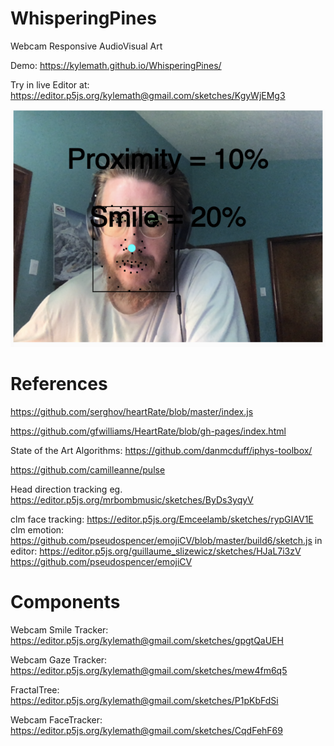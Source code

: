 # WhisperingPines
Webcam Responsive AudioVisual Art

Demo: https://kylemath.github.io/WhisperingPines/

Try in live Editor at: https://editor.p5js.org/kylemath@gmail.com/sketches/KgyWjEMg3

![Example](webcamExample.png)

# References
 https://github.com/serghov/heartRate/blob/master/index.js
 
 https://github.com/gfwilliams/HeartRate/blob/gh-pages/index.html
 
State of the Art Algorithms: https://github.com/danmcduff/iphys-toolbox/

https://github.com/camilleanne/pulse

Head direction tracking eg. https://editor.p5js.org/mrbombmusic/sketches/ByDs3yqyV

clm face tracking: https://editor.p5js.org/Emceelamb/sketches/rypGIAV1E
clm emotion: https://github.com/pseudospencer/emojiCV/blob/master/build6/sketch.js
 in editor: https://editor.p5js.org/guillaume_slizewicz/sketches/HJaL7i3zV
https://github.com/pseudospencer/emojiCV


# Components

Webcam Smile Tracker:
https://editor.p5js.org/kylemath@gmail.com/sketches/gpgtQaUEH

Webcam Gaze Tracker:
https://editor.p5js.org/kylemath@gmail.com/sketches/mew4fm6q5

FractalTree:
https://editor.p5js.org/kylemath@gmail.com/sketches/P1pKbFdSi

Webcam FaceTracker:
https://editor.p5js.org/kylemath@gmail.com/sketches/CqdFehF69
